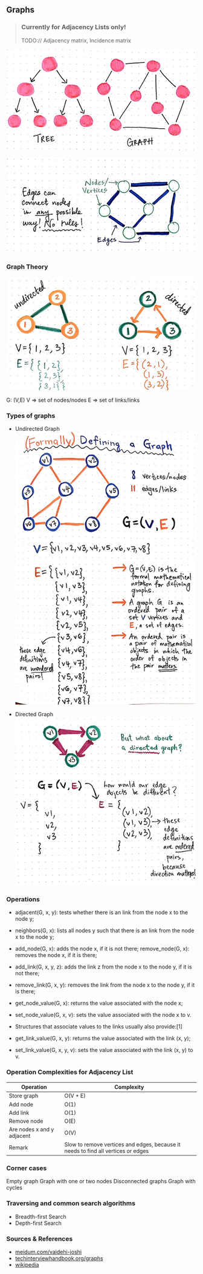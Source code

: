 ## Graphs

> ### Currently for Adjacency Lists only!
>
> TODO:// Adjacency matrix, Incidence matrix

![alt text](../imgs/graph/graphs.png)

![alt text](../imgs/graph/graph_overview.png)

### Graph Theory

![alt text](../imgs/graph/diff_undirected_directed.png)

G: (V,E)
V => set of nodes/nodes
E => set of links/links

### Types of graphs

- Undirected Graph
  ![alt text](../imgs/graph/undirected_graph.png)

- Directed Graph
  ![alt text](../imgs/graph/directed_graph.png)

### Operations

- adjacent(G, x, y): tests whether there is an link from the node x to the node y;
- neighbors(G, x): lists all nodes y such that there is an link from the node x to the node y;
- add_node(G, x): adds the node x, if it is not there;
  remove_node(G, x): removes the node x, if it is there;
- add_link(G, x, y, z): adds the link z from the node x to the node y, if it is not there;
- remove_link(G, x, y): removes the link from the node x to the node y, if it is there;
- get_node_value(G, x): returns the value associated with the node x;
- set_node_value(G, x, v): sets the value associated with the node x to v.
- Structures that associate values to the links usually also provide:[1]

- get_link_value(G, x, y): returns the value associated with the link (x, y);
- set_link_value(G, x, y, v): sets the value associated with the link (x, y) to v.

### Operation Complexities for Adjacency List

| Operation                  | Complexity                                                                        |
| -------------------------- | --------------------------------------------------------------------------------- |
| Store graph                | O(V + E)                                                                          |
| Add node                   | O(1)                                                                              |
| Add link                   | O(1)                                                                              |
| Remove node                | O(E)                                                                              |
| Are nodes x and y adjacent | O(V)                                                                              |
| Remark                     | Slow to remove vertices and edges, because it needs to find all vertices or edges |

### Corner cases

Empty graph
Graph with one or two nodes
Disconnected graphs
Graph with cycles

### Traversing and common search algorithms

- Breadth-first Search
- Depth-first Search

### Sources & References

- [meidum.com/vaidehi-joshi](https://medium.com/basecs/a-gentle-introduction-to-graph-theory-77969829ead8)
- [techinterviewhandbook.org/graphs](https://www.techinterviewhandbook.org/algorithms/graph/)
- [wikipedia](https://en.wikipedia.org/wiki/Graph_(abstract_data_type))